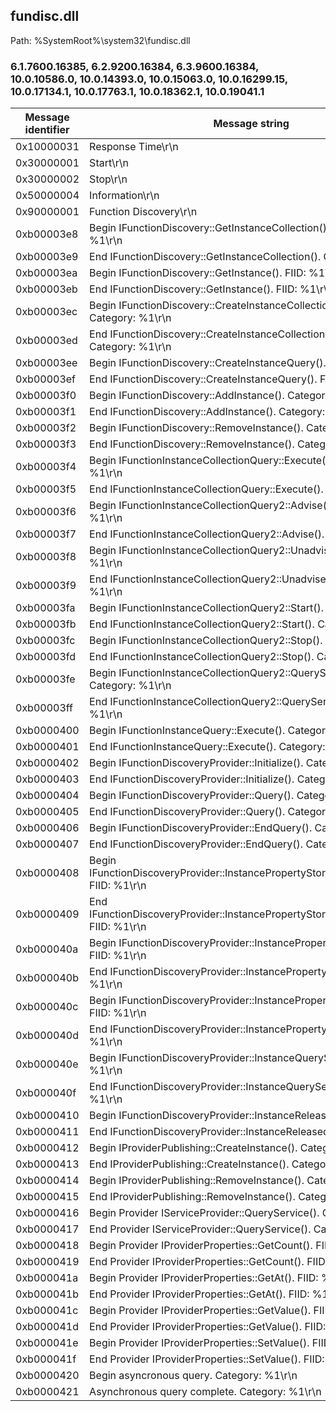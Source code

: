 ## fundisc.dll

Path: %SystemRoot%\system32\fundisc.dll

### 6.1.7600.16385, 6.2.9200.16384, 6.3.9600.16384, 10.0.10586.0, 10.0.14393.0, 10.0.15063.0, 10.0.16299.15, 10.0.17134.1, 10.0.17763.1, 10.0.18362.1, 10.0.19041.1

Message identifier | Message string
--- | ---
0x10000031 | Response Time\r\n
0x30000001 | Start\r\n
0x30000002 | Stop\r\n
0x50000004 | Information\r\n
0x90000001 | Function Discovery\r\n
0xb00003e8 | Begin IFunctionDiscovery::GetInstanceCollection().  Category: %1\r\n
0xb00003e9 | End IFunctionDiscovery::GetInstanceCollection().  Category: %1\r\n
0xb00003ea | Begin IFunctionDiscovery::GetInstance().  FIID: %1\r\n
0xb00003eb | End IFunctionDiscovery::GetInstance().  FIID: %1\r\n
0xb00003ec | Begin IFunctionDiscovery::CreateInstanceCollectionQuery().  Category: %1\r\n
0xb00003ed | End IFunctionDiscovery::CreateInstanceCollectionQuery().  Category: %1\r\n
0xb00003ee | Begin IFunctionDiscovery::CreateInstanceQuery().  FIID: %1\r\n
0xb00003ef | End IFunctionDiscovery::CreateInstanceQuery().  FIID: %1\r\n
0xb00003f0 | Begin IFunctionDiscovery::AddInstance().  Category: %1\r\n
0xb00003f1 | End IFunctionDiscovery::AddInstance().  Category: %1\r\n
0xb00003f2 | Begin IFunctionDiscovery::RemoveInstance().  Category: %1\r\n
0xb00003f3 | End IFunctionDiscovery::RemoveInstance().  Category: %1\r\n
0xb00003f4 | Begin IFunctionInstanceCollectionQuery::Execute().  Category: %1\r\n
0xb00003f5 | End IFunctionInstanceCollectionQuery::Execute().  Category: %1\r\n
0xb00003f6 | Begin IFunctionInstanceCollectionQuery2::Advise().  Category: %1\r\n
0xb00003f7 | End IFunctionInstanceCollectionQuery2::Advise().  Category: %1\r\n
0xb00003f8 | Begin IFunctionInstanceCollectionQuery2::Unadvise().  Category: %1\r\n
0xb00003f9 | End IFunctionInstanceCollectionQuery2::Unadvise().  Category: %1\r\n
0xb00003fa | Begin IFunctionInstanceCollectionQuery2::Start().  Category: %1\r\n
0xb00003fb | End IFunctionInstanceCollectionQuery2::Start().  Category: %1\r\n
0xb00003fc | Begin IFunctionInstanceCollectionQuery2::Stop().  Category: %1\r\n
0xb00003fd | End IFunctionInstanceCollectionQuery2::Stop().  Category: %1\r\n
0xb00003fe | Begin IFunctionInstanceCollectionQuery2::QueryService().  Category: %1\r\n
0xb00003ff | End IFunctionInstanceCollectionQuery2::QueryService().  Category: %1\r\n
0xb0000400 | Begin IFunctionInstanceQuery::Execute().  Category: %1\r\n
0xb0000401 | End IFunctionInstanceQuery::Execute().  Category: %1\r\n
0xb0000402 | Begin IFunctionDiscoveryProvider::Initialize().  Category: %1\r\n
0xb0000403 | End IFunctionDiscoveryProvider::Initialize().  Category: %1\r\n
0xb0000404 | Begin IFunctionDiscoveryProvider::Query().  Category: %1\r\n
0xb0000405 | End IFunctionDiscoveryProvider::Query().  Category: %1\r\n
0xb0000406 | Begin IFunctionDiscoveryProvider::EndQuery().  Category: %1\r\n
0xb0000407 | End IFunctionDiscoveryProvider::EndQuery().  Category: %1\r\n
0xb0000408 | Begin IFunctionDiscoveryProvider::InstancePropertyStoreValidateAccess().  FIID: %1\r\n
0xb0000409 | End IFunctionDiscoveryProvider::InstancePropertyStoreValidateAccess().  FIID: %1\r\n
0xb000040a | Begin IFunctionDiscoveryProvider::InstancePropertyStoreOpen().  FIID: %1\r\n
0xb000040b | End IFunctionDiscoveryProvider::InstancePropertyStoreOpen().  FIID: %1\r\n
0xb000040c | Begin IFunctionDiscoveryProvider::InstancePropertyStoreFlush().  FIID: %1\r\n
0xb000040d | End IFunctionDiscoveryProvider::InstancePropertyStoreFlush().  FIID: %1\r\n
0xb000040e | Begin IFunctionDiscoveryProvider::InstanceQueryService().  FIID: %1\r\n
0xb000040f | End IFunctionDiscoveryProvider::InstanceQueryService().  FIID: %1\r\n
0xb0000410 | Begin IFunctionDiscoveryProvider::InstanceReleased().  FIID: %1\r\n
0xb0000411 | End IFunctionDiscoveryProvider::InstanceReleased().  FIID: %1\r\n
0xb0000412 | Begin IProviderPublishing::CreateInstance().  Category: %1\r\n
0xb0000413 | End IProviderPublishing::CreateInstance().  Category: %1\r\n
0xb0000414 | Begin IProviderPublishing::RemoveInstance().  Category: %1\r\n
0xb0000415 | End IProviderPublishing::RemoveInstance().  Category: %1\r\n
0xb0000416 | Begin Provider IServiceProvider::QueryService().  Category: %1\r\n
0xb0000417 | End Provider IServiceProvider::QueryService().  Category: %1\r\n
0xb0000418 | Begin Provider IProviderProperties::GetCount().  FIID: %1\r\n
0xb0000419 | End Provider IProviderProperties::GetCount().  FIID: %1\r\n
0xb000041a | Begin Provider IProviderProperties::GetAt().  FIID: %1\r\n
0xb000041b | End Provider IProviderProperties::GetAt().  FIID: %1\r\n
0xb000041c | Begin Provider IProviderProperties::GetValue().  FIID: %1\r\n
0xb000041d | End Provider IProviderProperties::GetValue().  FIID: %1\r\n
0xb000041e | Begin Provider IProviderProperties::SetValue().  FIID: %1\r\n
0xb000041f | End Provider IProviderProperties::SetValue().  FIID: %1\r\n
0xb0000420 | Begin asyncronous query.  Category: %1\r\n
0xb0000421 | Asynchronous query complete.  Category: %1\r\n
